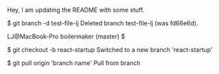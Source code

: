 Hey, I am updating the README with some stuff.

$ git branch -d test-file-lj
Deleted branch test-file-lj (was fd66e6d).

LJ@MacBook-Pro boilermaker (master) $

$ git checkout -b react-startup
Switched to a new branch 'react-startup'

$ git pull origin 'branch name'
Pull from branch
